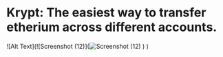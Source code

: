 # Krypt: The easiest way to transfer etherium across different accounts.


![Alt Text](![Screenshot (12)](![Screenshot (12)](https://github.com/YashKabra11/Krypt/assets/108120563/beb9863f-da68-4ca7-86b4-d3af6d29ae6f)
)
)

